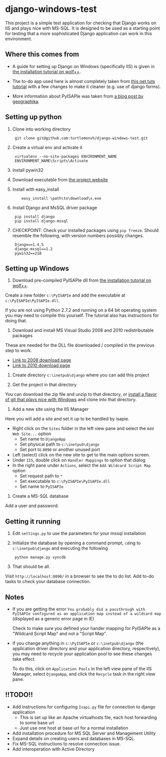 django-windows-test
===================

This project is a simple test application for checking that Django works on IIS and plays nice with MS-SQL.  It is designed to be used as a starting point for testing that a more sophisticated Django application can work in this environment.

Where this comes from
----------------
* A guide for setting up Django on Windows (specifically IIS) is given in [the installation tutorial on wolf++].

* The to-do app used here is almost completely taken from [this net tuts tutorial](http://net.tutsplus.com/tutorials/python-tutorials/intro-to-django-building-a-to-do-list/) with a few changes to make it cleaner (e.g. use of django forms).

* More information about PyISAPIe was taken from [a blog post by geographika](http://geographika.co.uk/setting-up-python-on-iis7).

Setting up python
-------------------
1. Clone into working directory

        git clone git@github.com:turtlemonvh/django-windows-test.git

1. Create a virtual env and activate it

        virtualenv --no-site-packages ENVIRONMENT_NAME
        ENVIRONMENT_NAME\Scripts\Activate

1. Install pywin32
  1. Download executable from [the project website](http://sourceforge.net/projects/pywin32/files/pywin32/)
  1. Install with easy_install

             easy_install \path\to\download\x.exe

1. Install Django and MsSQL driver package

        pip install django
        pip install django-mssql

1. CHECKPOINT: Check your installed packages using `pip freeze`.  Should resemble the following, with version numbers possibly changes.

        Django==1.4.5
        django-mssql==1.2
        pywin32==218

Setting up Windows
-------------------
1. Download pre-compiled PyISAPIe dll from [the installation tutorial on wolf++].

  Create a new folder `c:\PyISAPIe` and add the executable at `c:\PyISAPIe\PyISAPIe.dll`.
  
  If you are not using Python 2.7.2 and running on a 64 bit operating system you may need to compile this yourself.  The tutorial also has instructions for doing that.

1. Download and install MS Visual Studio 2008 and 2010 redistributable packages

  These are needed for the DLL file downloaded / compiled in the previous step to work.

  * [Link to 2008 download page](http://www.microsoft.com/en-us/download/details.aspx?id=29)
  * [Link to 2010 download page](http://www.microsoft.com/en-us/download/details.aspx?id=5555)

1. Create directory `c:\inetpub\django` where you can add this project

1. Get the project in that directory
  
  You can download the zip file and unzip to that directory, or [install a flavor of git that plays nice with Windows](http://code.google.com/p/msysgit/downloads/list?q=full+installer+official+git) and clone into that directory.

1. Add a new site using the IIS Manager

  Here you will add a site and set it up to be handled by isapie.

  * Right click on the `Sites` folder in the left view pane and select the `Add Web Site...` option
      * Set name to `DjangoApp`
      * Set physical path to `c:\inetpub\django`
      * Set port to `8090` or another unused port
  * Left (select) click on the new site to get to the main options screen.
  * Under `IIS`, double click on `Handler Mappings` to option that dialog
  * In the right pane under `Actions`, select the `Add Wildcard Script Map` option
      * Set request path to `*`
      * Set executable to `c:\PyISAPIe\PyISAPIe.dll`
      * Set name to `PyISAPIe`

1. Create a MS-SQL database

  Add a user and password.

Getting it running
-------------------
1. Edit `settings.py` to use the parameters for your mssql installation

1. Initialize the database by opening a command prompt,  `cd`ing to `c:\inetpub\django` and executing the following

        python manage.py syncdb
    
1. That should be all.

  Visit `http://localhost:8090/` in a browser to see the to do list.  Add to-do tasks to check your database connection.

Notes
-------------------
* If you are getting the error `You probably did a passthrough with PyISAPIe configured as an application map instead of a wildcard map` (displayed as a generic error page in IE)

  Check to make sure you defined your hander mapping for PyISAPIe as a "Wildcard Script Map" and not a "Script Map".

* If you change anything in `c:\PyISAPIe` or `c:\inetpub\django` (the application driver directory and your application directory, respectively), you may need to recycle your application pool to see these changes take effect.

  To do this, click on `Application Pools` in the left view pane of the IIS Manager, select `DjangoApp`, and click the `Recycle` task in the right view pane.

!!TODO!!
-------------------

* Add instructions for configuring `Isapi.py` file for connection to django application
  * This is set up like an Apache virtualhosts file, each host forwarding to some base url
  * Just use one host at base url for a normal installation
* Add installation procedure for MS SQL Server and Management Utility
* Expand details on creating users and databases in MS-SQL.
* Fix MS-SQL instructions to resolve connection issue.
* Add interoperation with Active Directory



[the installation tutorial on wolf++]: http://blog.wolfplusplus.com/?p=272

